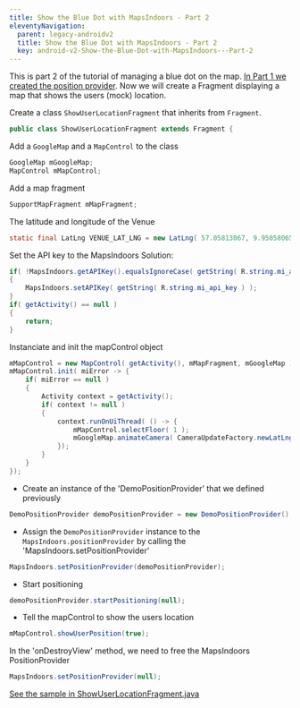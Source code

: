```yaml
---
title: Show the Blue Dot with MapsIndoors - Part 2
eleventyNavigation:
  parent: legacy-androidv2
  title: Show the Blue Dot with MapsIndoors - Part 2
  key: android-v2-Show-the-Blue-Dot-with-MapsIndoors---Part-2
---
```


This is part 2 of the tutorial of managing a blue dot on the map. [In Part 1 we created the position provider](/android/v2/showuserlocationdemopositionprovider/). Now we will create a Fragment displaying a map that shows the users (mock) location.

Create a class `ShowUserLocationFragment` that inherits from `Fragment`.

```java
public class ShowUserLocationFragment extends Fragment {
```

Add a `GoogleMap` and a `MapControl` to the class

```java
GoogleMap mGoogleMap;
MapControl mMapControl;
```

Add a map fragment

```java
SupportMapFragment mMapFragment;
```

The latitude and longitude of the Venue

```java
static final LatLng VENUE_LAT_LNG = new LatLng( 57.05813067, 9.95058065 );
```

Set the API key to the MapsIndoors Solution:

```java
if( !MapsIndoors.getAPIKey().equalsIgnoreCase( getString( R.string.mi_api_key ) ) )
{
    MapsIndoors.setAPIKey( getString( R.string.mi_api_key ) );
}
if( getActivity() == null )
{
    return;
}
```

Instanciate and init the mapControl object

```java
mMapControl = new MapControl( getActivity(), mMapFragment, mGoogleMap );
mMapControl.init( miError -> {
    if( miError == null )
    {
        Activity context = getActivity();
        if( context != null )
        {
            context.runOnUiThread( () -> {
                mMapControl.selectFloor( 1 );
                mGoogleMap.animateCamera( CameraUpdateFactory.newLatLngZoom( VENUE_LAT_LNG, 20f ) );
            });
        }
    }
});
```

* Create an instance of the 'DemoPositionProvider' that we defined previously

```java
DemoPositionProvider demoPositionProvider = new DemoPositionProvider();
```

* Assign the `DemoPositionProvider` instance to the `MapsIndoors.positionProvider` by calling the 'MapsIndoors.setPositionProvider'

```java
MapsIndoors.setPositionProvider(demoPositionProvider);
```

* Start positioning

```java
demoPositionProvider.startPositioning(null);
```

* Tell the mapControl to show the users location

```java
mMapControl.showUserPosition(true);
```

In the 'onDestroyView' method, we need to free the MapsIndoors PositionProvider

```java
MapsIndoors.setPositionProvider(null);
```

[See the sample in ShowUserLocationFragment.java](https://github.com/mapspeople/MapsIndoorsAndroid-Demo-Samples/blob/master/app/src/main/java/com/mapsindoors/showuserLocation/ShowUserLocationFragment.java)
